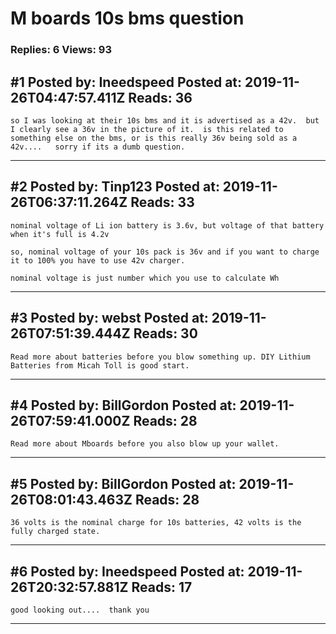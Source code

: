 # M boards 10s bms question

### Replies: 6 Views: 93

## \#1 Posted by: Ineedspeed Posted at: 2019-11-26T04:47:57.411Z Reads: 36

```
so I was looking at their 10s bms and it is advertised as a 42v.  but I clearly see a 36v in the picture of it.  is this related to something else on the bms, or is this really 36v being sold as a 42v....   sorry if its a dumb question.
```

---
## \#2 Posted by: Tinp123 Posted at: 2019-11-26T06:37:11.264Z Reads: 33

```
nominal voltage of Li ion battery is 3.6v, but voltage of that battery when it's full is 4.2v 

so, nominal voltage of your 10s pack is 36v and if you want to charge it to 100% you have to use 42v charger. 

nominal voltage is just number which you use to calculate Wh
```

---
## \#3 Posted by: webst Posted at: 2019-11-26T07:51:39.444Z Reads: 30

```
Read more about batteries before you blow something up. DIY Lithium Batteries from Micah Toll is good start.
```

---
## \#4 Posted by: BillGordon Posted at: 2019-11-26T07:59:41.000Z Reads: 28

```
Read more about Mboards before you also blow up your wallet.
```

---
## \#5 Posted by: BillGordon Posted at: 2019-11-26T08:01:43.463Z Reads: 28

```
36 volts is the nominal charge for 10s batteries, 42 volts is the fully charged state.
```

---
## \#6 Posted by: Ineedspeed Posted at: 2019-11-26T20:32:57.881Z Reads: 17

```
good looking out....  thank you
```

---
